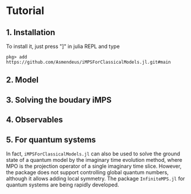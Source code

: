 # Tutorial

## 1. Installation

To install it, just press "]" in julia REPL and type

```
pkg> add https://github.com/Asmendeus/iMPSForClassicalModels.jl.git#main
```

## 2. Model

## 3. Solving the boudary iMPS

## 4. Observables

## 5. For quantum systems

In fact, `iMPSForClassicalModels.jl` can also be used to solve the ground state of a quantum model by the imaginary time evolution method, where MPO is the projection operator of a single imaginary time slice. However, the package does not support controlling global quantum numbers, although it allows adding local symmetry. The package `InfiniteMPS.jl` for quantum systems are being rapidly developed.
